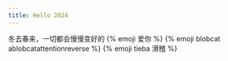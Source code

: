 ```yaml
---
title: Hello 2024
---
```

冬去春来，一切都会慢慢变好的
{% emoji 爱你 %}
{% emoji blobcat ablobcatattentionreverse %}
{% emoji tieba 滑稽 %}

